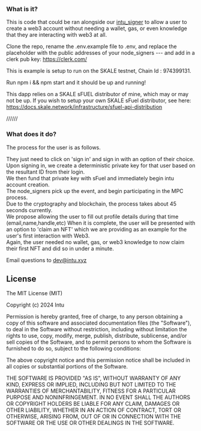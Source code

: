 ### What is it?

This is code that could be ran alongside our [intu_signer](https://github.com/w3-key/intu_node_signer) to allow a user to create a web3 account without needing a wallet, gas, or even knowledge that they are interacting with web3 at all.

Clone the repo, rename the .env.example file to .env, and replace the placeholder with the public addresses of your node_signers --- and add in a clerk pub key: https://clerk.com/

This is example is setup to run on the SKALE testnet, Chain Id : 974399131.

Run npm i && npm start and it should be up and running!

This dapp relies on a SKALE sFUEL distributor of mine, which may or may not be up. If you wish to setup your own SKALE sFuel distributor, see here: https://docs.skale.network/infrastructure/sfuel-api-distribution

//////

### What does it do?

The process for the user is as follows.

They just need to click on 'sign in' and sign in with an option of their choice.  
Upon signing in, we create a deterministic private key for that user based on the resultant ID from their login.  
We then fund that private key with sFuel and immediately begin intu account creation.  
The node_signers pick up the event, and begin participating in the MPC process.  
Due to the cryptography and blockchain, the process takes about 45 seconds currently.  
We propose allowing the user to fill out profile details during that time (email,name,handle,etc)
When it is complete, the user will be presented with an option to 'claim an NFT' which we are providing as an example for the user's first interaction with Web3.  
Again, the user needed no wallet, gas, or web3 knowledge to now claim their first NFT and did so in under a minute.

Email questions to dev@intu.xyz

## License
 
The MIT License (MIT)

Copyright (c) 2024 Intu

Permission is hereby granted, free of charge, to any person obtaining a copy of this software and associated documentation files (the "Software"), to deal in the Software without restriction, including without limitation the rights to use, copy, modify, merge, publish, distribute, sublicense, and/or sell copies of the Software, and to permit persons to whom the Software is furnished to do so, subject to the following conditions:

The above copyright notice and this permission notice shall be included in all copies or substantial portions of the Software.

THE SOFTWARE IS PROVIDED "AS IS", WITHOUT WARRANTY OF ANY KIND, EXPRESS OR IMPLIED, INCLUDING BUT NOT LIMITED TO THE WARRANTIES OF MERCHANTABILITY, FITNESS FOR A PARTICULAR PURPOSE AND NONINFRINGEMENT. IN NO EVENT SHALL THE AUTHORS OR COPYRIGHT HOLDERS BE LIABLE FOR ANY CLAIM, DAMAGES OR OTHER LIABILITY, WHETHER IN AN ACTION OF CONTRACT, TORT OR OTHERWISE, ARISING FROM, OUT OF OR IN CONNECTION WITH THE SOFTWARE OR THE USE OR OTHER DEALINGS IN THE SOFTWARE.
